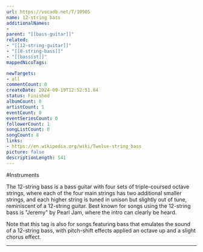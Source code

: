 ```yaml
---
url: https://vocadb.net/T/10905
name: 12-string bass
additionalNames: 
- 
parent: "[[bass-guitar]]"
related:
- "[[12-string-guitar]]"
- "[[8-string-bass]]"
- "[[bassist]]"
mappedNicoTags:

newTargets:
- all
commentCount: 0
createDate: 2024-09-19T12:52:51.84
status: Finished
albumCount: 0
artistCount: 1
eventCount: 0
eventSeriesCount: 0
followerCount: 1
songListCount: 0
songCount: 8
links: 
- https://en.wikipedia.org/wiki/Twelve-string_bass
picture: false
descriptionLength: 541
---
```


#Instruments

The 12-string bass is a bass guitar with four sets of triple-coursed octave strings, where each of the four main strings has two additional smaller strings, and each higher string is tuned in unison but slightly out of tune, reminiscent of a 12-string guitar. Best known for songs using the 12-string bass is "Jeremy" by Pearl Jam, where the intro can clearly be heard.

Note that this tag is also for songs featuring bass that emulates the sound of a 12-string bass, with pitch-shift effects applied an octave up and a slight chorus effect.

---

